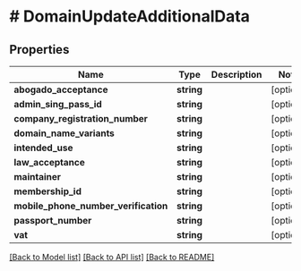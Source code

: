 # # DomainUpdateAdditionalData

## Properties

Name | Type | Description | Notes
------------ | ------------- | ------------- | -------------
**abogado_acceptance** | **string** |  | [optional]
**admin_sing_pass_id** | **string** |  | [optional]
**company_registration_number** | **string** |  | [optional]
**domain_name_variants** | **string** |  | [optional]
**intended_use** | **string** |  | [optional]
**law_acceptance** | **string** |  | [optional]
**maintainer** | **string** |  | [optional]
**membership_id** | **string** |  | [optional]
**mobile_phone_number_verification** | **string** |  | [optional]
**passport_number** | **string** |  | [optional]
**vat** | **string** |  | [optional]

[[Back to Model list]](../../README.md#models) [[Back to API list]](../../README.md#endpoints) [[Back to README]](../../README.md)
